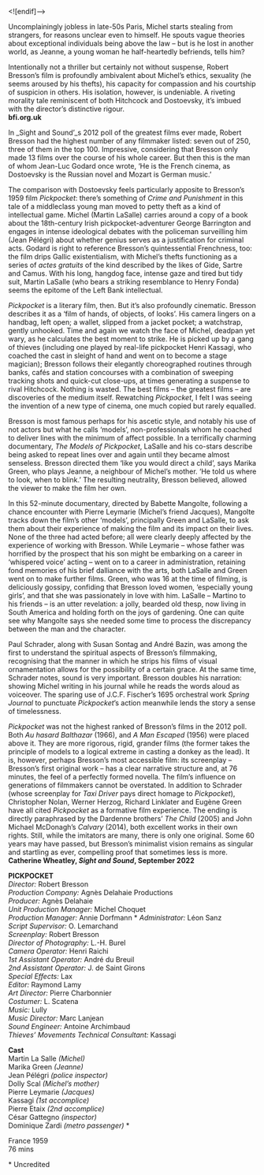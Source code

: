 
<![endif]-->

Uncomplainingly jobless in late-50s Paris, Michel starts stealing from strangers, for reasons unclear even to himself. He spouts vague theories about exceptional individuals being above the law – but is he lost in another world, as Jeanne, a young woman he half-heartedly befriends, tells him?

Intentionally not a thriller but certainly not without suspense, Robert Bresson’s film is profoundly ambivalent about Michel’s ethics, sexuality (he seems aroused by his thefts), his capacity for compassion and his courtship of suspicion in others. His isolation, however, is undeniable. A riveting morality tale reminiscent of both Hitchcock and Dostoevsky, it’s imbued with the director’s distinctive rigour.  
**bfi.org.uk**

In _Sight and Sound’_s 2012 poll of the greatest films ever made, Robert Bresson had the highest number of any filmmaker listed: seven out of 250, three of them in the top 100. Impressive, considering that Bresson only made 13 films over the course of his whole career. But then this is the man of whom Jean-Luc Godard once wrote, ‘He is the French cinema, as Dostoevsky is the Russian novel and Mozart is German music.’

The comparison with Dostoevsky feels particularly apposite to Bresson’s 1959 film _Pickpocket_: there’s something of _Crime and Punishment_ in this tale of a middleclass young man moved to petty theft as a kind of intellectual game. Michel (Martin LaSalle) carries around a copy of a book about the 18th-century Irish pickpocket-adventurer George Barrington and engages in intense ideological debates with the policeman surveilling him (Jean Pélégri) about whether genius serves as a justification for criminal acts. Godard is right to reference Bresson’s quintessential Frenchness, too: the film drips Gallic existentialism, with Michel’s thefts functioning as a series of _actes gratuits_ of the kind described by the likes of Gide, Sartre and Camus. With his long, hangdog face, intense gaze and tired but tidy suit, Martin LaSalle (who bears a striking resemblance to Henry Fonda) seems the epitome of the Left Bank intellectual.

_Pickpocket_ is a literary film, then. But it’s also profoundly cinematic. Bresson describes it as a ‘film of hands, of objects, of looks’. His camera lingers on a handbag, left open; a wallet, slipped from a jacket pocket; a watchstrap, gently unhooked. Time and again we watch the face of Michel, deadpan yet wary, as he calculates the best moment to strike. He is picked up by a gang of thieves (including one played by real-life pickpocket Henri Kassagi, who coached the cast in sleight of hand and went on to become a stage magician); Bresson follows their elegantly choreographed routines through banks, cafés and station concourses with a combination of sweeping tracking shots and quick-cut close-ups, at times generating a suspense to rival Hitchcock. Nothing is wasted. The best films – the greatest films – are discoveries of the medium itself. Rewatching _Pickpocket_, I felt I was seeing the invention of a new type of cinema, one much copied but rarely equalled.

Bresson is most famous perhaps for his ascetic style, and notably his use of not actors but what he calls ‘models’, non-professionals whom he coached to deliver lines with the minimum of affect possible. In a terrifically charming documentary, _The Models of Pickpocket_, LaSalle and his co-stars describe being asked to repeat lines over and again until they became almost senseless. Bresson directed them ‘like you would direct a child’, says Marika Green, who plays Jeanne, a neighbour of Michel’s mother. ‘He told us where to look, when to blink.’ The resulting neutrality, Bresson believed, allowed the viewer to make the film her own.

In this 52-minute documentary, directed by Babette Mangolte, following a chance encounter with Pierre Leymarie (Michel’s friend Jacques), Mangolte tracks down the film’s other ‘models’, principally Green and LaSalle, to ask them about their experience of making the film and its impact on their lives. None of the three had acted before; all were clearly deeply affected by the experience of working with Bresson. While Leymarie – whose father was horrified by the prospect that his son might be embarking on a career in ‘whispered voice’ acting – went on to a career in administration, retaining fond memories of his brief dalliance with the arts, both LaSalle and Green went on to make further films. Green, who was 16 at the time of filming, is deliciously gossipy, confiding that Bresson loved women, ‘especially young girls’, and that she was passionately in love with him. LaSalle – Martino to his friends – is an utter revelation: a jolly, bearded old thesp, now living in South America and holding forth on the joys of gardening. One can quite see why Mangolte says she needed some time to process the discrepancy between the man and the character.

Paul Schrader, along with Susan Sontag and André Bazin, was among the first to understand the spiritual aspects of Bresson’s filmmaking, recognising that the manner in which he strips his films of visual ornamentation allows for the possibility of a certain grace. At the same time, Schrader notes, sound is very important. Bresson doubles his narration: showing Michel writing in his journal while he reads the words aloud as voiceover. The sparing use of J.C.F. Fischer’s 1695 orchestral work _Spring Journal_ to punctuate _Pickpocket_’s action meanwhile lends the story a sense of timelessness.

_Pickpocket_ was not the highest ranked of Bresson’s films in the 2012 poll. Both _Au hasard Balthazar_ (1966), and _A Man Escaped_ (1956) were placed above it. They are more rigorous, rigid, grander films (the former takes the principle of models to a logical extreme in casting a donkey as the lead). It is, however, perhaps Bresson’s most accessible film: its screenplay – Bresson’s first original work – has a clear narrative structure and, at 76 minutes, the feel of a perfectly formed novella. The film’s influence on generations of filmmakers cannot be overstated. In addition to Schrader (whose screenplay for _Taxi Driver_ pays direct homage to _Pickpocket_), Christopher Nolan, Werner Herzog, Richard Linklater and Eugène Green have all cited _Pickpocket_ as a formative film experience. The ending is directly paraphrased by the Dardenne brothers’ _The Child_ (2005) and John Michael McDonagh’s _Calvary_ (2014), both excellent works in their own rights. Still, while the imitators are many, there is only one original. Some 60 years may have passed, but Bresson’s minimalist vision remains as singular and startling as ever, compelling proof that sometimes less is more.  
**Catherine Wheatley, _Sight and Sound_, September 2022**  


**PICKPOCKET**  
_Director:_ Robert Bresson  
_Production Company:_ Agnès Delahaie Productions  
_Producer:_ Agnès Delahaie  
_Unit Production Manager:_ Michel Choquet  
_Production Manager:_ Annie Dorfmann * _Administrator:_ Léon Sanz  
_Script Supervisor:_ O. Lemarchand  
_Screenplay:_ Robert Bresson  
_Director of Photography:_ L.-H. Burel  
_Camera Operator:_ Henri Raichi  
_1st Assistant Operator:_ André du Breuil  
_2nd Assistant Operator:_ J. de Saint Girons  
_Special Effects:_ Lax  
_Editor:_ Raymond Lamy  
_Art Director:_ Pierre Charbonnier  
_Costumer:_ L. Scatena  
_Music:_ Lully  
_Music Director:_ Marc Lanjean  
_Sound Engineer:_ Antoine Archimbaud  
_Thieves’ Movements Technical Consultant:_ Kassagi  

**Cast**  
Martin La Salle _(Michel)_  
Marika Green _(Jeanne)_  
Jean Pélégri _(police inspector)_  
Dolly Scal _(Michel’s mother)_  
Pierre Leymarie _(Jacques)_  
Kassagi _(1st accomplice)_  
Pierre Etaix _(2nd accomplice)_  
César Gattegno _(inspector)_  
Dominique Zardi _(metro passenger)_ *  

France 1959  
76 mins  

\* Uncredited  
<!--stackedit_data:
eyJoaXN0b3J5IjpbLTYxNDM2MDM3OV19
-->